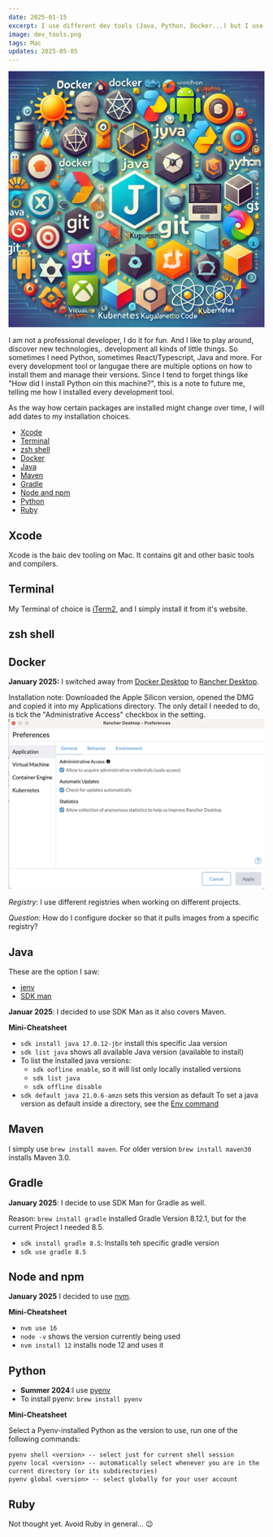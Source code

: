 ```yaml
---
date: 2025-01-15
excerpt: I use different dev tools (Java, Python, Docker...) but I use some of them only rarely. So I forget how I installed them, what version manager I used etc. So this is the note to future me to look it up.
image: dev_tools.png
tags: Mac
updates: 2025-05-05
---
```


![Funny pic from AI](dev_tools.png)

I am not a professional developer, I do it for fun. And I like to play around, discover new technologies,. development all kinds of little things. So sometimes I need Python, sometimes React/Typescript, Java and more. For every development tool or langugae there are multiple options on how to install them and manage their versions. Since I tend to forget things like "How did I install Python oin this machine?", this is a note to future me, telling me how I installed every development tool. 

As the way how certain packages are installed might change over time, I will add dates to my installation choices.

- [Xcode](#xcode)
- [Terminal](#terminal)
- [zsh shell](#zsh-shell)
- [Docker](#docker)
- [Java](#java)
- [Maven](#maven)
- [Gradle](#gradle)
- [Node and npm](#node-and-npm)
- [Python](#python)
- [Ruby](#ruby)

## Xcode

Xcode is the baic dev tooling on Mac. It contains git and other basic tools and compilers.

## Terminal

My Terminal of choice is [iTerm2](https://iterm2.com), and I simply install it from it's website.

## zsh shell

## Docker
**January 2025:** I switched away from [Docker Desktop](https://www.docker.com/products/docker-desktop/) to [Rancher Desktop](https://rancherdesktop.io).

Installation note: Downloaded the Apple Silicon version, opened the DMG and copied it into my Applications directory. The only detail I needed to do, is tick the "Administrative Access" checkbox in the setting.
![alt text](rancher_prefs.png)

*Registry*: I use different registries when working on different projects. 

*Question*: How do I configure docker so that it pulls images from a specific registry?

## Java

These are the option I saw:

* [jenv](https://github.com/jenv/jenv)
* [SDK man](https://sdkman.io)

**Januar 2025**: I decided to use SDK Man as it also covers Maven. 

**Mini-Cheatsheet**

* `sdk install java 17.0.12-jbr` install this specific Jaa version
* `sdk list java` shows all available Java version (available to install)
* To list the installed java versions:
  * `sdk oofline enable`, so it will list only locally installed versions
  * `sdk list java`
  * `sdk offline disable`
* `sdk default java 21.0.6-amzn` sets this version as default
To set a java version as default inside a directory, see the [Env command](https://sdkman.io/usage/#env-command)

## Maven
I simply use `brew install maven`. For older version `brew install maven30` installs Maven 3.0.

## Gradle

**January 2025**: I decide to use SDK Man for Gradle as well.

Reason: `brew install gradle` installed Gradle Version 8.12.1, but for the current Project I needed 8.5. 

* `sdk install gradle 8.5`: Installs teh specific gradle version
* `sdk use gradle 8.5`

## Node and npm

**January 2025** I decided to use [nvm](https://github.com/nvm-sh/nvm). 

**Mini-Cheatsheet**

* `nvm use 16`
* `node -v` shows the version currently being used
* `nvm install 12` installs node 12 and uses it

## Python

* **Summer 2024**:I use [pyenv](https://github.com/pyenv/pyenv)
* To install pyenv: `brew install pyenv`

**Mini-Cheatsheet**

Select a Pyenv-installed Python as the version to use, run one of the following commands:

```shell
pyenv shell <version> -- select just for current shell session
pyenv local <version> -- automatically select whenever you are in the current directory (or its subdirectories)
pyenv global <version> -- select globally for your user account
```

## Ruby

Not thought yet. Avoid Ruby in general... 😉
